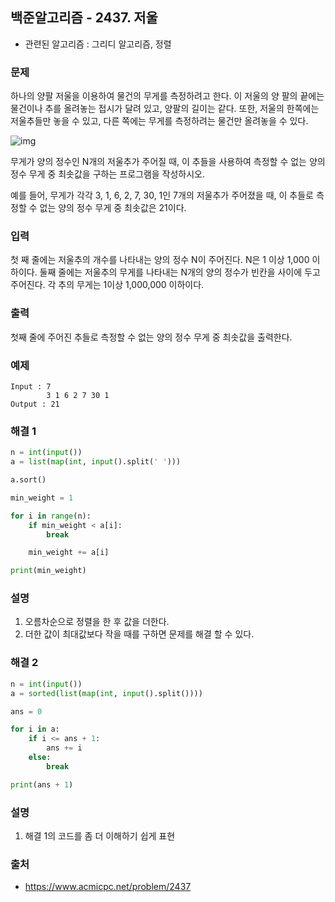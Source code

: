 ## 백준알고리즘 - 2437. 저울

- 관련된 알고리즘 : 그리디 알고리즘, 정렬

### 문제

하나의 양팔 저울을 이용하여 물건의 무게를 측정하려고 한다. 이 저울의 양 팔의 끝에는 물건이나 추를 올려놓는 접시가 달려 있고, 양팔의 길이는 같다. 또한, 저울의 한쪽에는 저울추들만 놓을 수 있고, 다른 쪽에는 무게를 측정하려는 물건만 올려놓을 수 있다.

![img](https://www.acmicpc.net/upload/images/Screen%20Shot%202012-09-07%20at%20%EC%98%A4%ED%9B%84%203_42_35.png)

무게가 양의 정수인 N개의 저울추가 주어질 때, 이 추들을 사용하여 측정할 수 없는 양의 정수 무게 중 최솟값을 구하는 프로그램을 작성하시오.

예를 들어, 무게가 각각 3, 1, 6, 2, 7, 30, 1인 7개의 저울추가 주어졌을 때, 이 추들로 측정할 수 없는 양의 정수 무게 중 최솟값은 21이다.

### 입력

첫 째 줄에는 저울추의 개수를 나타내는 양의 정수 N이 주어진다. N은 1 이상 1,000 이하이다. 둘째 줄에는 저울추의 무게를 나타내는 N개의 양의 정수가 빈칸을 사이에 두고 주어진다. 각 추의 무게는 1이상 1,000,000 이하이다.

### 출력

첫째 줄에 주어진 추들로 측정할 수 없는 양의 정수 무게 중 최솟값을 출력한다.

### 예제

```
Input : 7
        3 1 6 2 7 30 1
Output : 21
```

### 해결 1

```python
n = int(input())
a = list(map(int, input().split(' ')))

a.sort()

min_weight = 1

for i in range(n):
    if min_weight < a[i]:
        break

    min_weight += a[i]

print(min_weight)
```

### 설명

1. 오름차순으로 정렬을 한 후 값을 더한다.
2. 더한 값이 최대값보다 작을 때를 구하면 문제를 해결 할 수 있다.

### 해결 2

```python
n = int(input())
a = sorted(list(map(int, input().split())))

ans = 0

for i in a:
    if i <= ans + 1:
        ans += i
    else:
        break

print(ans + 1)
```

### 설명

1. 해결 1의 코드를 좀 더 이해하기 쉽게 표현

### 출처

- https://www.acmicpc.net/problem/2437
